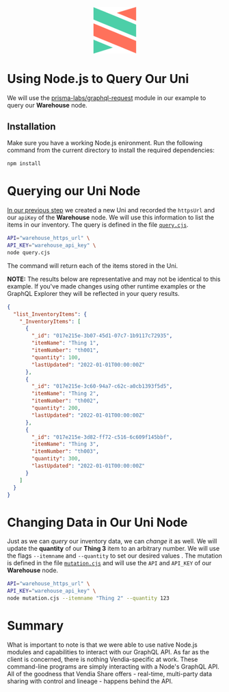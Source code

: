 <p align="center">
  <a href="https://vendia.net/">
    <img src="https://raw.githubusercontent.com/vendia/examples/main/vendia-logo.png" alt="vendia logo" width="100px">
  </a>
</p>

# Using Node.js to Query Our Uni

We will use the [prisma-labs/graphql-request](https://github.com/prisma-labs/graphql-request) module in our example to query our **Warehouse** node.

## Installation

Make sure you have a working Node.js enironment. Run the following command from the current directory to install the required dependencies:

```bash
npm install
```

# Querying our Uni Node

[In our previous step](../creating-our-uni.md) we created a new Uni and recorded the `httpsUrl` and our `apiKey` of the **Warehouse** node. We will use this information to list the items in our inventory. The query is defined in the file [`query.cjs`](./query.cjs).

```bash
API="warehouse_https_url" \
API_KEY="warehouse_api_key" \
node query.cjs
```

The command will return each of the items stored in the Uni.

**NOTE:** The results below are representative and may not be identical to this example. If you've made changes using other runtime examples or the GraphQL Explorer they will be reflected in your query results.

```json
{
  "list_InventoryItems": {
    "_InventoryItems": [
      {
        "_id": "017e215e-3b07-45d1-07c7-1b9117c72935",
        "itemName": "Thing 1",
        "itemNumber": "th001",
        "quantity": 100,
        "lastUpdated": "2022-01-01T00:00:00Z"
      },
      {
        "_id": "017e215e-3c60-94a7-c62c-a0cb1393f5d5",
        "itemName": "Thing 2",
        "itemNumber": "th002",
        "quantity": 200,
        "lastUpdated": "2022-01-01T00:00:00Z"
      },
      {
        "_id": "017e215e-3d82-ff72-c516-6c609f145bbf",
        "itemName": "Thing 3",
        "itemNumber": "th003",
        "quantity": 300,
        "lastUpdated": "2022-01-01T00:00:00Z"
      }
    ]
  }
}
```

# Changing Data in Our Uni Node

Just as we can _query_ our inventory data, we can _change_ it as well. We will update the **quantity** of our **Thing 3** item to an arbitrary number. We will use the flags `--itemname` and `--quantity` to set our desired values . The mutation is defined in the file [`mutation.cjs`](./mutation.cjs) and will use the `API` and `API_KEY` of our **Warehouse** node.

```bash
API="warehouse_https_url" \
API_KEY="warehouse_api_key" \
node mutation.cjs --itemname "Thing 2" --quantity 123
```

# Summary

What is important to note is that we were able to use native Node.js modules and capabilities to interact with our GraphQL API. As far as the client is concerned, there is nothing Vendia-specific at work. These command-line programs are simply interacting with a Node's GraphQL API. All of the goodness that Vendia Share offers - real-time, multi-party data sharing with control and lineage - happens behind the API.
